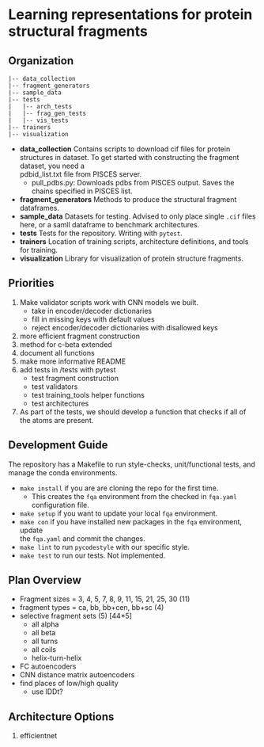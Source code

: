 # Learning representations for protein structural fragments

## Organization ##

```
|-- data_collection
|-- fragment_generators
|-- sample_data
|-- tests
|   |-- arch_tests
|   |-- frag_gen_tests
|   |-- vis_tests
|-- trainers
|-- visualization
```

* **data\_collection**
	Contains scripts to download cif files for protein structures in dataset. 
	To get started with constructing the fragment dataset, you need a 		
	pdbid\_list.txt file from PISCES server. 
	- pull\_pdbs.py: Downloads pdbs from PISCES output. Saves the chains 
	specified in PISCES list.
* **fragment\_generators**
	Methods to produce the structural fragment dataframes. 
* **sample\_data**
	Datasets for testing. Advised to only place single `.cif` files here, or a 
	samll dataframe to benchmark architectures. 
* **tests**
	Tests for the repository. Writing with `pytest`.
* **trainers**
	Location of training scripts, architecture definitions, and tools for 
	training. 
* **visualization**
	Library for visualization of protein structure fragments. 

## Priorities ##

1. Make validator scripts work with CNN models we built.
	- take in encoder/decoder dictionaries
	- fill in missing keys with default values
	- reject encoder/decoder dictionaries with disallowed keys
2. more efficient fragment construction
3. method for c-beta extended
4. document all functions 
5. make more informative README
6. add tests in /tests with pytest
	- test fragment construction
	- test validators
	- test training_tools helper functions
	- test architectures
6. As part of the tests, we should develop a function that checks if all of the atoms are present.

## Development Guide ##

The repository has a Makefile to run style-checks, unit/functional tests, and manage the conda environments. 

* `make install` if you are are cloning the repo for the first time. 
	- This creates the `fqa` environment from the checked in `fqa.yaml` 		
	configuration file. 
* `make setup` if you want to update your local `fqa` environment.
* `make con` if you have installed new packages in the `fqa` environment, update 		
	the `fqa.yaml` and commit the changes. 
* `make lint` to run `pycodestyle` with our specific style. 
* `make test` to run our tests. Not implemented. 

## Plan Overview ##

+ Fragment sizes = 3, 4, 5, 7, 8, 9, 11, 15, 21, 25, 30 (11)
+ fragment types = ca, bb, bb+cen, bb+sc (4)
+ selective fragment sets (5) [44*5]
	+ all alpha
	+ all beta
	+ all turns
	+ all coils
	+ helix-turn-helix
+ FC autoencoders 
+ CNN distance matrix autoencoders
+ find places of low/high quality
	+ use lDDt?

## Architecture Options ##
1. efficientnet
 

















